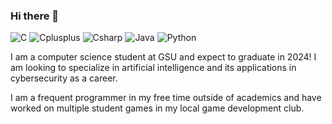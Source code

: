 ### Hi there 👋

<!--
**tSigler2/tSigler2** is a ✨ _special_ ✨ repository because its `README.md` (this file) appears on your GitHub profile.

Here are some ideas to get you started:

- 🔭 I’m currently working on ...
- 🌱 I’m currently learning ...
- 👯 I’m looking to collaborate on ...
- 🤔 I’m looking for help with ...
- 💬 Ask me about ...
- 📫 How to reach me: ...
- 😄 Pronouns: ...
- ⚡ Fun fact: ...
-->

![C](https://img.shields.io/badge/C-gray?style=for-the-badge&logo=C) ![Cplusplus](https://img.shields.io/badge/C%2B%2B-blue?style=for-the-badge&logo=c%2B%2B) ![Csharp](https://img.shields.io/badge/c%23-purple?style=for-the-badge&logo=csharp) ![Java](https://img.shields.io/badge/java-orange?style=for-the-badge&logo=java) ![Python](https://img.shields.io/badge/python-lightblue?style=for-the-badge&logo=python)




I am a computer science student at GSU and expect to graduate in 2024! I am looking to specialize in artificial intelligence and its applications in cybersecurity as a career. 

I am a frequent programmer in my free time outside of academics and have worked on multiple student games in my local game development club.
